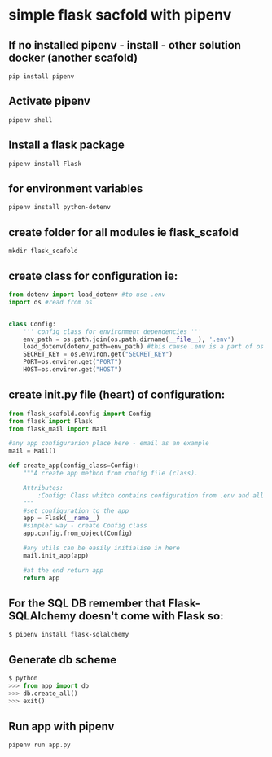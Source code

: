 # simple flask sacfold with pipenv

## If no installed pipenv - install - other solution docker (another scafold)

```
pip install pipenv
```

## Activate pipenv

```
pipenv shell
```

## Install a flask package

```
pipenv install Flask
```

## for environment variables

```
pipenv install python-dotenv
```

## create folder for all modules ie flask_scafold

```
mkdir flask_scafold
```

## create class for configuration ie:

```python
from dotenv import load_dotenv #to use .env
import os #read from os


class Config:
    ''' config class for environment dependencies '''
    env_path = os.path.join(os.path.dirname(__file__), '.env')
    load_dotenv(dotenv_path=env_path) #this cause .env is a part of os system variables
    SECRET_KEY = os.environ.get("SECRET_KEY")
    PORT=os.environ.get("PORT")
    HOST=os.environ.get("HOST")
```

## create **init**.py file (heart) of configuration:

```python
from flask_scafold.config import Config
from flask import Flask
from flask_mail import Mail

#any app configurarion place here - email as an example
mail = Mail()

def create_app(config_class=Config):
    """A create app method from config file (class).

    Attributes:
        :Config: Class whitch contains configuration from .env and all other
    """
    #set configuration to the app
    app = Flask(__name__)
    #simpler way - create Config class
    app.config.from_object(Config)

    #any utils can be easily initialise in here
    mail.init_app(app)

    #at the end return app
    return app

```

## For the SQL DB remember that Flask-SQLAlchemy doesn't come with Flask so:

```
$ pipenv install flask-sqlalchemy

```

## Generate db scheme

```python
$ python
>>> from app import db
>>> db.create_all()
>>> exit()
```

## Run app with pipenv

```
pipenv run app.py
```
